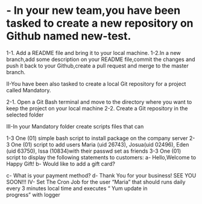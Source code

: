 # - In your new team,you have been tasked to create a new repository on Github named new-test.

1-1. Add a README file and bring it to your local machine. 
1-2.In a new branch,add some description on your README file,commit the changes and push it back to your Github,create a pull request and merge to the master branch.

II-You have been also tasked to create a local Git repository for a project called Mandatory.

2-1. Open a Git Bash terminal and move to the directory where you want to keep the project on your local machine
2-2. Create a Git repository in the selected folder


III-In your Mandatory folder create scripts files that can

1-3 One (01) simple bash script to install package on the company server
2-3 One (01) script to add users Maria (uid 26743), Josua(uid 02496), Eden (uid 63750), Issa (10834)with their passwd set as friends
3-3 One (01) script to display the following statements to customers:
            a- Hello,Welcome to Happy Gift!
            b- Would like to add a gift card?
             
 c- What is your payment method?
 d- Thank You for your business! SEE YOU SOON!!!
IV- Set The Cron Job for the user “Maria” that should runs daily every 3 minutes local time and executes “ Yum update in progress” with logger